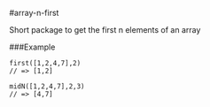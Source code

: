 #array-n-first

Short package to get the first n elements of an array

###Example

```
first([1,2,4,7],2)
// => [1,2]

midN([1,2,4,7],2,3)
// => [4,7]
```
